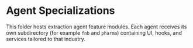 # Agent Specializations

This folder hosts extraction agent feature modules. Each agent receives its own subdirectory (for example `fnb` and `pharma`) containing UI, hooks, and services tailored to that industry.

